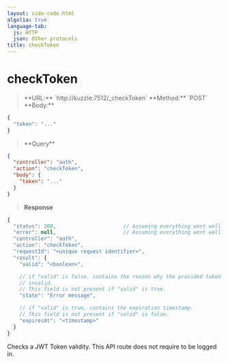 ```yaml
---
layout: side-code.html
algolia: true
language-tab:
  js: HTTP
  json: Other protocols
title: checkToken
---
```


# checkToken

<blockquote class="js">
<p>
  **URL:** `http://kuzzle:7512/_checkToken`  
  **Method:** `POST`  
  **Body:**  
</p>
</blockquote>


```js
{
  "token": "..."
}
```

<blockquote class="json">
<p>
  **Query**
</p>
</blockquote>

```json
{
  "controller": "auth",
  "action": "checkToken",
  "body": {
    "token": "..."
  }
}
```

>**Response**

```javascript
{
  "status": 200,                      // Assuming everything went well
  "error": null,                      // Assuming everything went well
  "controller": "auth",
  "action": "checkToken",
  "requestId": "<unique request identifier>",
  "result": {
    "valid": "<boolean>",

    // if "valid" is false, contains the reason why the provided token is
    // invalid.
    // This field is not present if "valid" is true.
    "state": "Error message",

    // if "valid" is true, contains the expiration timestamp.
    // This field is not present if "valid" is false.
    "expiresAt": "<timestamp>"
  }
}
```

Checks a JWT Token validity.
This API route does not require to be logged in.
